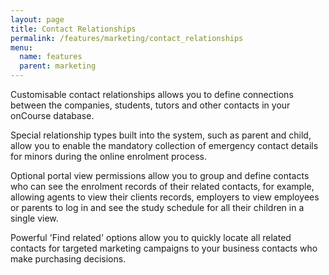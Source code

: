 ```yaml
---
layout: page
title: Contact Relationships
permalink: /features/marketing/contact_relationships
menu:
  name: features
  parent: marketing
---
```


Customisable contact relationships allows you to define connections between the companies, students, tutors and other contacts in your onCourse database.

Special relationship types built into the system, such as parent and child, allow you to enable the mandatory collection of emergency contact details for minors during the online enrolment process.

Optional portal view permissions allow you to group and define contacts who can see the enrolment records of their related contacts, for example, allowing agents to view their clients records, employers to view employees or parents to log in and see the study schedule for all their children in a single view.

Powerful 'Find related' options allow you to quickly locate all related contacts for targeted marketing campaigns to your business contacts who make purchasing decisions.


